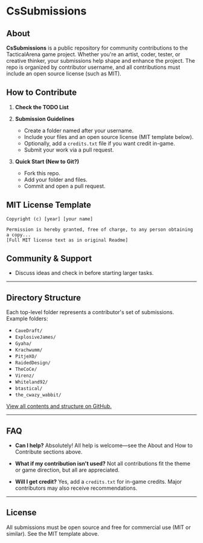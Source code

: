 # CsSubmissions

## About

**CsSubmissions** is a public repository for community contributions to the TacticalArena game project. Whether you're an artist, coder, tester, or creative thinker, your submissions help shape and enhance the project. The repo is organized by contributor username, and all contributions must include an open source license (such as MIT).

## How to Contribute

1. **Check the TODO List**  

2. **Submission Guidelines**  
   - Create a folder named after your username.
   - Include your files and an open source license (MIT template below).
   - Optionally, add a `credits.txt` file if you want credit in-game.
   - Submit your work via a pull request.

3. **Quick Start (New to Git?)**  
   - Fork this repo.
   - Add your folder and files.
   - Commit and open a pull request.

## MIT License Template

```
Copyright (c) [year] [your name]

Permission is hereby granted, free of charge, to any person obtaining a copy...
[Full MIT license text as in original Readme]
```

## Community & Support

- Discuss ideas and check in before starting larger tasks.

---

## Directory Structure

Each top-level folder represents a contributor's set of submissions. Example folders:
- `CaveDraft/`
- `ExplosiveJames/`
- `Gyaha/`
- `Krachwumm/`
- `PitjeXO/`
- `RaidedDesign/`
- `TheCoCe/`
- `Virenz/`
- `Whiteland92/`
- `btastical/`
- `the_cwazy_wabbit/`

[View all contents and structure on GitHub.](https://github.com/TartarusDevtech/CsSubmissions/tree/master/)

---

## FAQ

- **Can I help?** Absolutely! All help is welcome—see the About and How to Contribute sections above.

- **What if my contribution isn't used?** Not all contributions fit the theme or game direction, but all are appreciated.

- **Will I get credit?** Yes, add a `credits.txt` for in-game credits. Major contributors may also receive recommendations.

---

## License

All submissions must be open source and free for commercial use (MIT or similar). See the MIT template above.
